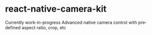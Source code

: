 # react-native-camera-kit
Currently work-in-progress
Advanced native camera control with pre-defined aspect ratio, crop, etc

